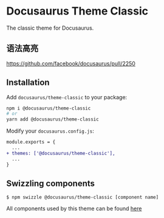 # Docusaurus Theme Classic

The classic theme for Docusaurus.

## 语法高亮

https://github.com/facebook/docusaurus/pull/2250

## Installation

Add `docusaurus/theme-classic` to your package:

```bash
npm i @docusaurus/theme-classic
# or
yarn add @docusaurus/theme-classic
```

Modify your `docusaurus.config.js`:

```diff
module.exports = {
  ...
+ themes: ['@docusaurus/theme-classic'],
  ...
}
```

## Swizzling components

```shell
$ npm swizzle @docusaurus/theme-classic [component name]
```

All components used by this theme can be found [here](https://github.com/facebook/docusaurus/tree/master/packages/docusaurus-theme-classic/src/theme)
